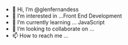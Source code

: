 - 👋 Hi, I’m @glenfernandess
- 👀 I’m interested in ...Front End Development
- 🌱 I’m currently learning ... JavaScript
- 💞️ I’m looking to collaborate on ...
- 📫 How to reach me ...

<!---
glenfernandess/glenfernandess is a ✨ special ✨ repository because its `README.md` (this file) appears on your GitHub profile.
You can click the Preview link to take a look at your changes.
--->

